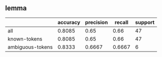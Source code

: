 
## lemma

|                  | accuracy | precision | recall | support |
|------------------|----------|-----------|--------|---------|
| all              | 0.8085   | 0.65      | 0.66   | 47      |
| known-tokens     | 0.8085   | 0.65      | 0.66   | 47      |
| ambiguous-tokens | 0.8333   | 0.6667    | 0.6667 | 6       |

